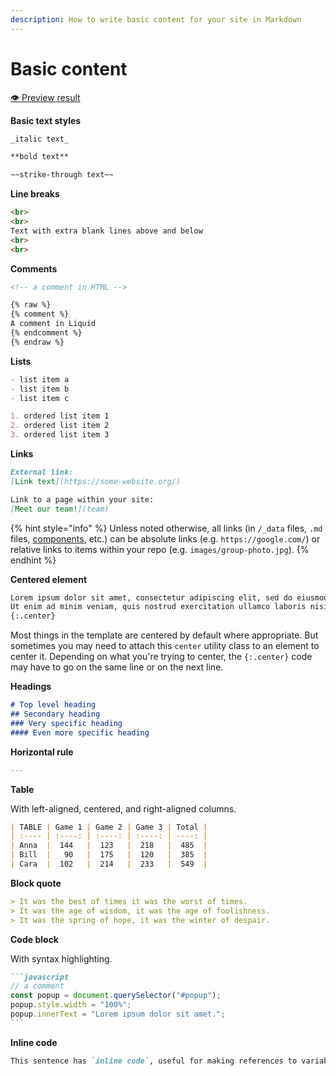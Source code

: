 ```yaml
---
description: How to write basic content for your site in Markdown
---
```


# Basic content

[👁️ Preview result](https://lab-website-template.netlify.app/testbed#basic-formatting)

**Basic text styles**

```markdown
_italic text_
```

```markdown
**bold text**
```

```markdown
~~strike-through text~~
```

**Line breaks**

```html
<br>
<br>
Text with extra blank lines above and below
<br>
<br>
```

**Comments**

```markdown
<!-- a comment in HTML -->

{% raw %}
{% comment %}
A comment in Liquid
{% endcomment %}
{% endraw %}
```

**Lists**

```markdown
- list item a
- list item b
- list item c
```

```markdown
1. ordered list item 1
2. ordered list item 2
3. ordered list item 3
```

**Links**

```markdown
External link:
[Link text](https://some-website.org/)

Link to a page within your site:
[Meet our team!](team)
```

{% hint style="info" %}
Unless noted otherwise, all links (in `/_data` files, `.md` files, [components](use-components.md), etc.) can be absolute links (e.g. `https://google.com/`) or relative links to items within your repo (e.g. `images/group-photo.jpg`).
{% endhint %}

**Centered element**

```markdown
Lorem ipsum dolor sit amet, consectetur adipiscing elit, sed do eiusmod tempor incididunt ut labore et dolore magna aliqua.
Ut enim ad minim veniam, quis nostrud exercitation ullamco laboris nisi ut aliquip ex ea commodo consequat.
{:.center}
```

Most things in the template are centered by default where appropriate. But sometimes you may need to attach this `center` utility class to an element to center it. Depending on what you're trying to center, the `{:.center}` code may have to go on the same line or on the next line.

**Headings**

```markdown
# Top level heading
## Secondary heading
### Very specific heading
#### Even more specific heading
```

**Horizontal rule**

```markdown
---
```

**Table**

With left-aligned, centered, and right-aligned columns.

```markdown
| TABLE | Game 1 | Game 2 | Game 3 | Total |
| :---- | :----: | :----: | :----: | ----: |
| Anna  |  144   |  123   |  218   |  485  |
| Bill  |   90   |  175   |  120   |  385  |
| Cara  |  102   |  214   |  233   |  549  |
```

**Block quote**

```markdown
> It was the best of times it was the worst of times.
> It was the age of wisdom, it was the age of foolishness.
> It was the spring of hope, it was the winter of despair.
```

**Code block**

With syntax highlighting.

````markdown
```javascript
// a comment
const popup = document.querySelector("#popup");
popup.style.width = "100%";
popup.innerText = "Lorem ipsum dolor sit amet.";
```
````

**Inline code**

```markdown
This sentence has `inline code`, useful for making references to variables, packages, versions, etc. within a sentence.
```
